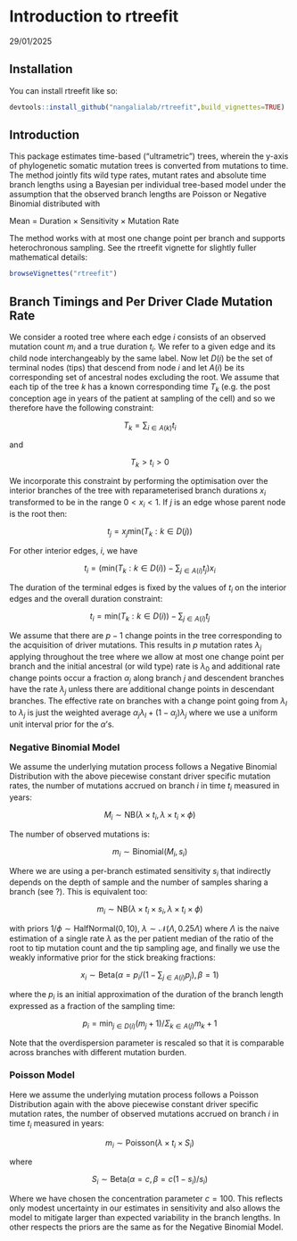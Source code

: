 Introduction to rtreefit
================
29/01/2025

<!-- README.md is generated from README.Rmd. Please edit that file -->

## Installation

<!-- badges: start -->
<!-- badges: end -->

You can install rtreefit like so:

``` r
devtools::install_github("nangalialab/rtreefit",build_vignettes=TRUE)
```

## Introduction

This package estimates time-based (“ultrametric”) trees, wherein the
y-axis of phylogenetic somatic mutation trees is converted from
mutations to time. The method jointly fits wild type rates, mutant rates
and absolute time branch lengths using a Bayesian per individual
tree-based model under the assumption that the observed branch lengths
are Poisson or Negative Binomial distributed with

Mean = Duration × Sensitivity × Mutation Rate

The method works with at most one change point per branch and supports
heterochronous sampling. See the rtreefit vignette for slightly fuller
mathematical details:

``` r
browseVignettes("rtreefit") 
```

## Branch Timings and Per Driver Clade Mutation Rate

We consider a rooted tree where each edge $i$ consists of an observed
mutation count $m_i$ and a true duration $t_i$. We refer to a given edge
and its child node interchangeably by the same label. Now let $D(i)$ be
the set of terminal nodes (tips) that descend from node $i$ and let
$A(i)$ be its corresponding set of ancestral nodes excluding the root.
We assume that each tip of the tree $k$ has a known corresponding time
$T_k$ (e.g. the post conception age in years of the patient at sampling
of the cell) and so we therefore have the following constraint:

$$ T_k=\sum_{i \in A(k)}t_i $$

and

$$ T_k> t_i > 0 $$

We incorporate this constraint by performing the optimisation over the
interior branches of the tree with reparameterised branch durations
$x_i$ transformed to be in the range $0< x_i <1$. If $j$ is an edge
whose parent node is the root then:

$$ t_j=x_j  \text{min}({T_k:k \in D(j)}) $$

For other interior edges, $i$, we have

$$ t_i=\left(\text{min}\left(T_k:k \in D(i)\right) -\sum_{j\in A(i)} t_j\right)x_i $$

The duration of the terminal edges is fixed by the values of $t_i$ on
the interior edges and the overall duration constraint:

$$ t_i=\text{min}\left(T_k:k \in D(i)\right)-\sum_{j\in A(i)} t_j $$

We assume that there are $p-1$ change points in the tree corresponding
to the acquisition of driver mutations. This results in $p$ mutation
rates $\lambda_j$ applying throughout the tree where we allow at most
one change point per branch and the initial ancestral (or wild type)
rate is $\lambda_0$ and additional rate change points occur a fraction
$\alpha_j$ along branch $j$ and descendent branches have the rate
$\lambda_j$ unless there are additional change points in descendant
branches. The effective rate on branches with a change point going from
$\lambda_l$ to $\lambda_j$ is just the weighted average
$\alpha_j \lambda_l+(1-\alpha_j)\lambda_j$ where we use a uniform unit
interval prior for the $\alpha$’s.

### Negative Binomial Model

We assume the underlying mutation process follows a Negative Binomial
Distribution with the above piecewise constant driver specific mutation
rates, the number of mutations accrued on branch $i$ in time $t_i$
measured in years:

$$ M_i \sim \text{NB}\left(\lambda\times t_i,\lambda\times t_i\times \phi\right) $$

The number of observed mutations is:

$$ m_i \sim \text{Binomial}(M_i,s_i) $$

Where we are using a per-branch estimated sensitivity $s_i$ that
indirectly depends on the depth of sample and the number of samples
sharing a branch (see ?). This is equivalent too:

$$ m_i \sim \text{NB}\left(\lambda\times t_i \times s_i,\lambda\times t_i\times \phi\right) $$

with priors $1/\phi \sim \text{HalfNormal}(0,10)$,
$\lambda \sim \mathcal{N}(\Lambda,0.25 \Lambda)$ where $\Lambda$ is the
naive estimation of a single rate $\lambda$ as the per patient median of
the ratio of the root to tip mutation count and the tip sampling age,
and finally we use the weakly informative prior for the stick breaking
fractions:

$$x_i \sim \text{Beta}(\alpha=p_i/(1-\sum_{j\in A(i)}p_j),\beta=1)$$

where the $p_i$ is an initial approximation of the duration of the
branch length expressed as a fraction of the sampling time:

$$ p_i=\text{min}_{j\in D(i)} (m_j+1)/\Sigma_{k\in A(j)}m_k+1 $$

Note that the overdispersion parameter is rescaled so that it is
comparable across branches with different mutation burden.

### Poisson Model

Here we assume the underlying mutation process follows a Poisson
Distribution again with the above piecewise constant driver specific
mutation rates, the number of observed mutations accrued on branch $i$
in time $t_i$ measured in years:

$$ m_i \sim \text{Poisson}(\lambda\times t_i\times S_i) $$

where

$$ S_i \sim \text{Beta}\left(\alpha=c,\beta=c(1-s_i)/s_i\right)$$

Where we have chosen the concentration parameter $c=100$. This reflects
only modest uncertainty in our estimates in sensitivity and also allows
the model to mitigate larger than expected variability in the branch
lengths. In other respects the priors are the same as for the Negative
Binomial Model.
